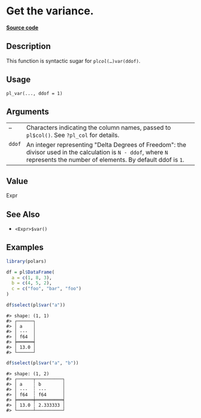 

# Get the variance.

[**Source code**](https://github.com/pola-rs/r-polars/tree/main/R/functions__lazy.R#L559)

## Description

This function is syntactic sugar for <code>pl$col(…)$var(ddof)</code>.

## Usage

<pre><code class='language-R'>pl_var(..., ddof = 1)
</code></pre>

## Arguments

<table>
<tr>
<td style="white-space: nowrap; font-family: monospace; vertical-align: top">
<code id="...">…</code>
</td>
<td>
Characters indicating the column names, passed to <code>pl$col()</code>.
See <code>?pl_col</code> for details.
</td>
</tr>
<tr>
<td style="white-space: nowrap; font-family: monospace; vertical-align: top">
<code id="ddof">ddof</code>
</td>
<td>
An integer representing "Delta Degrees of Freedom": the divisor used in
the calculation is <code>N - ddof</code>, where <code>N</code>
represents the number of elements. By default ddof is <code>1</code>.
</td>
</tr>
</table>

## Value

Expr

## See Also

<ul>
<li>

<code>\<Expr\>$var()</code>

</li>
</ul>

## Examples

``` r
library(polars)

df = pl$DataFrame(
  a = c(1, 8, 3),
  b = c(4, 5, 2),
  c = c("foo", "bar", "foo")
)

df$select(pl$var("a"))
```

    #> shape: (1, 1)
    #> ┌──────┐
    #> │ a    │
    #> │ ---  │
    #> │ f64  │
    #> ╞══════╡
    #> │ 13.0 │
    #> └──────┘

``` r
df$select(pl$var("a", "b"))
```

    #> shape: (1, 2)
    #> ┌──────┬──────────┐
    #> │ a    ┆ b        │
    #> │ ---  ┆ ---      │
    #> │ f64  ┆ f64      │
    #> ╞══════╪══════════╡
    #> │ 13.0 ┆ 2.333333 │
    #> └──────┴──────────┘
